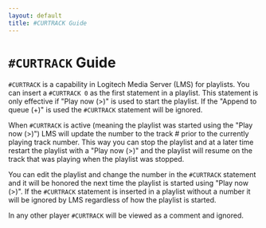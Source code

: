 ```yaml
---
layout: default
title: #CURTRACK Guide
---
```


# `#CURTRACK` Guide

`#CURTRACK` is a capability in Logitech Media Server (LMS) for playlists. You can insert a `#CURTRACK 0` as the first statement in a playlist. This statement is only effective if "Play now (>)" is used to start the playlist. If the "Append to queue (+)" is used the `#CURTRACK` statement will be ignored.

When `#CURTRACK` is active (meaning the playlist was started using the "Play now (>)") LMS will update the number to the track # prior to the currently playing track number. This way you can stop the playlist and at a later time restart the playlist with a "Play now (>)" and the playlist will resume on the track that was playing when the playlist was stopped.

You can edit the playlist and change the number in the `#CURTRACK` statement and it will be honored the next time the playlist is started using "Play now (>)". If the `#CURTRACK` statement is inserted in a playlist without a number it will be ignored by LMS regardless of how the playlist is started.

In any other player `#CURTRACK` will be viewed as a comment and ignored.
